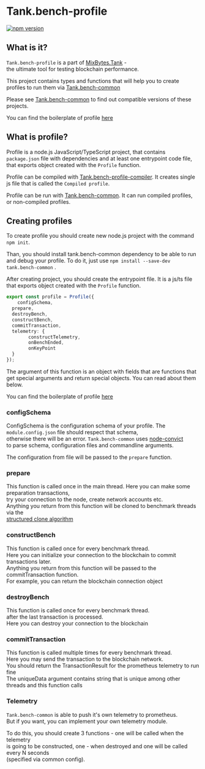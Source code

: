 # Tank.bench-profile  
[![npm version](https://badge.fury.io/js/tank.bench-profile.svg)](https://www.npmjs.com/package/tank.bench-profile)  
  
## What is it?  

`Tank.bench-profile` is a part of [MixBytes.Tank](https://github.com/mixbytes/tank) -   
the ultimate tool for testing blockchain performance. 
  
This project contains types and functions that will help you to create profiles to run them via [Tank.bench-common](https://github.com/mixbytes/tank.bench-common)

Please see [Tank.bench-common](https://github.com/mixbytes/tank.bench-common) to find out compatible versions of these projects.

You can find the boilerplate of profile [here](https://github.com/mixbytes/tank.bench-common/tree/master/test/profiles/example/Example.ts)  

## What is profile?  

Profile is a node.js JavaScript/TypeScript project, that contains `package.json` file with dependencies and at least one entrypoint code file, that exports object created with the `Profile` function.

Profile can be compiled with [Tank.bench-profile-compiler](https://github.com/mixbytes/tank.bench-profile-compiler). It creates single js file that is called the `Compiled profile`. 

Profile can be run with [Tank.bench-common](https://github.com/mixbytes/tank.bench-common). It can run compiled profiles, or non-compiled profiles.


## Creating profiles  
 
To create profile you should create new node.js project with the command `npm init`.

Than, you should install tank.bench-common dependency to be able to run and debug your profile. To do it, just use `npm install --save-dev tank.bench-common` . 

After creating project, you should create the entrypoint file. It is a js/ts file that exports object created with the `Profile` function.

```typescript  
export const profile = Profile({  
    configSchema,  
  prepare,  
  destroyBench,  
  constructBench,  
  commitTransaction,  
  telemetry: {  
        constructTelemetry,  
        onBenchEnded,  
        onKeyPoint  
  }  
});  
```  

The argument of this function is an object with fields that are functions that get special arguments and return special objects. You can read about them below.

You can find the boilerplate of profile [here](https://github.com/mixbytes/tank.bench-common/tree/master/test/profiles/example/Example.ts)  
  
  
### configSchema  
ConfigSchema is the configuration schema of your profile. The `module.config.json` file should respect that schema,  
otherwise there will be an error. `Tank.bench-common` uses [node-convict](https://github.com/mozilla/node-convict)  
to parse schema, configuration files and commandline arguments.  
  
The configuration from file will be passed to the `prepare` function.  
  
  
### prepare  
This function is called once in the main thread. Here you can make some preparation transactions,  
try your connection to the node, create network accounts etc.  
Anything you return from this function will be cloned to benchmark threads via the  
[structured clone algorithm](https://developer.mozilla.org/en-US/docs/Web/API/Web_Workers_API/Structured_clone_algorithm)  
  
  
### constructBench  
This function is called once for every benchmark thread.  
Here you can initialize your connection to the blockchain to commit transactions later.  
Anything you return from this function will be passed to the commitTransaction function.  
For example, you can return the blockchain connection object  
  
  
### destroyBench  
This function is called once for every benchmark thread.  
after the last transaction is processed.  
Here you can destroy your connection to the blockchain  
  
  
### commitTransaction  
This function is called multiple times for every benchmark thread.  
Here you may send the transaction to the blockchain network.  
You should return the TransactionResult for the prometheus telemetry to run fine  
The uniqueData argument contains string that is unique among other threads and this function calls  
  
  
### Telemetry  
`Tank.bench-common` is able to push it's own telemetry to prometheus.  
But if you want, you can implement your own telemetry module.  
  
  
To do this, you should create 3 functions - one will be called when the telemetry  
is going to be constructed, one - when destroyed and one will be called every N seconds  
(specified via common config).  
  
